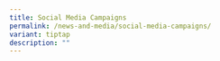 ```yaml
---
title: Social Media Campaigns
permalink: /news-and-media/social-media-campaigns/
variant: tiptap
description: ""
---
```

